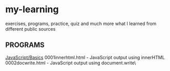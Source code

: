 # my-learning
exercises, programs, practice, quiz and much more what I learned from different public sources
## PROGRAMS
<ins>JavaScript/Basics</ins>
0001innerhtml.html - JavaScript output using innerHTML\
0002docwrite.html - JavaScript output using document.write\